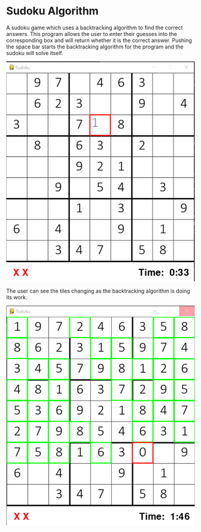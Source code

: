 # Sudoku Algorithm
 A sudoku game which uses a backtracking algorithm to find the correct answers.
 This program allows the user to enter their guesses into the corresponding box and will return whether it is the correct answer. Pushing the space bar starts the backtracking algorithm for the program and the sudoku will solve itself. 

![InitialTry](https://github.com/sorrick/Sudoku-Algorithm/blob/main/initialScreen.png)

The user can see the tiles changing as the backtracking algorithm is doing its work.

![Working](https://github.com/sorrick/Sudoku-Algorithm/blob/main/SolvingSudoku.png)
